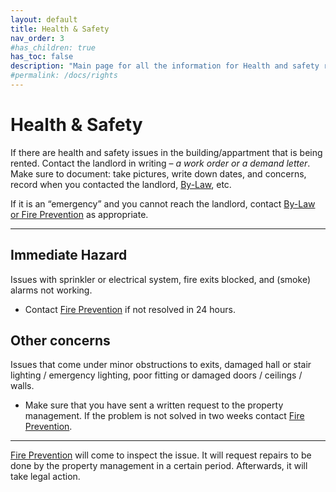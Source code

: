 ```yaml
---
layout: default
title: Health & Safety
nav_order: 3
#has_children: true
has_toc: false
description: "Main page for all the information for Health and safety rights that tenants have"
#permalink: /docs/rights
---
```


# Health & Safety

If there are health and safety issues in the building/appartment that is being rented. Contact the landlord in writing – _a work order or a demand letter_. Make sure to document: take pictures, write down dates, and concerns, record when you contacted the landlord, [By-Law](./by-law.md), etc.

If it is an “emergency” and you cannot reach the landlord, contact [By-Law or Fire Prevention](./by-law.md) as appropriate.

---

## Immediate Hazard

Issues with sprinkler or electrical system, fire exits blocked, and (smoke) alarms not working.
- Contact [Fire Prevention](./by-law.md) if not resolved in 24 hours.

## Other concerns

Issues that come under minor obstructions to exits, damaged hall or stair lighting / emergency lighting, poor fitting or damaged doors / ceilings / walls.
-  Make sure that you have sent a written request to the property management. If the problem is not solved in two weeks contact [Fire Prevention](./by-law.md).

---

[Fire Prevention](./by-law.md) will come to inspect the issue. It will request repairs to be done by the property management in a certain period. Afterwards, it will take legal action.
